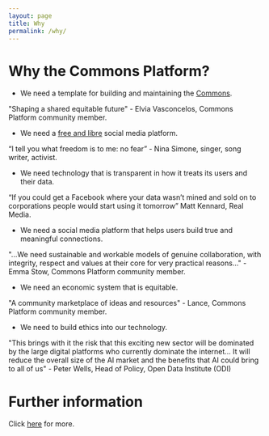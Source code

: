 ```yaml
---
layout: page
title: Why
permalink: /why/
---
```


# Why the Commons Platform?

- We need a template for building and maintaining the [Commons](https://commonsplatform.github.io/terms/#what-is-the-commons). 

"Shaping a shared equitable future" - Elvia Vasconcelos, Commons Platform community member.

- We need a [free and libre](https://commonsplatform.github.io/terms/#what-is-the-difference-between-free-and-libre) social media platform.

“I tell you what freedom is to me: no fear” - Nina Simone, singer, song writer, activist.

- We need technology that is transparent in how it treats its users and their data.

“If you could get a Facebook where your data wasn’t mined and sold on to corporations people would start using it tomorrow” Matt Kennard, Real Media.

- We need a social media platform that helps users build true and meaningful connections.

"...We need sustainable and workable models of genuine collaboration, with integrity, respect and values at their core for very practical reasons..." - Emma Stow, Commons Platform community member.

- We need an economic system that is equitable.

"A community marketplace of ideas and resources" - Lance, Commons Platform community member.

- We need to build ethics into our technology.

"This brings with it the risk that this exciting new sector will be dominated by the large digital platforms who currently dominate the internet... It will reduce the overall size of the AI market and the benefits that AI could bring to all of us" - Peter Wells, Head of Policy, Open Data Institute (ODI)

# Further information

Click [here](https://commonsplatform.github.io/why_more/) for more.
